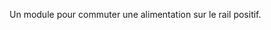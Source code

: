 Un module pour commuter une alimentation sur le rail positif.

<!-- AUTEUR : Nicolas LE GUERROUE -->
<!-- DATE : 10/03/2024 -->